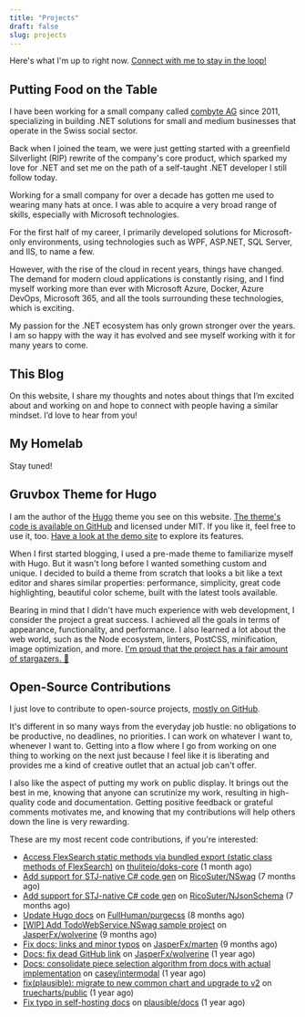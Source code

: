 ```yaml
---
title: "Projects"
draft: false
slug: projects
---
```


Here's what I'm up to right now.
[Connect with me to stay in the loop!](/about#get-in-touch)

## Putting Food on the Table

I have been working for a small company called [combyte AG](https://combyte.ch)
since 2011, specializing in building .NET solutions for small and medium
businesses that operate in the Swiss social sector.

Back when I joined the team, we were just getting started with a greenfield
Silverlight (RIP) rewrite of the company's core product, which sparked my love
for .NET and set me on the path of a self-taught .NET developer I still follow
today.

Working for a small company for over a decade has gotten me used to wearing many
hats at once. I was able to acquire a very broad range of skills, especially
with Microsoft technologies.

For the first half of my career, I primarily developed solutions for
Microsoft-only environments, using technologies such as WPF, ASP.NET, SQL
Server, and IIS, to name a few.

However, with the rise of the cloud in recent years, things have changed. The
demand for modern cloud applications is constantly rising, and I find myself
working more than ever with Microsoft Azure, Docker, Azure DevOps, Microsoft
365, and all the tools surrounding these technologies, which is exciting.

My passion for the .NET ecosystem has only grown stronger over the years. I am
so happy with the way it has evolved and see myself working with it for many
years to come.

## This Blog

On this website, I share my thoughts and notes about things that I’m excited
about and working on and hope to connect with people having a similar mindset.
I’d love to hear from you!

## My Homelab

Stay tuned!

## Gruvbox Theme for Hugo

I am the author of the [Hugo](https://gohugo.io) theme you see on this website.
[The theme's code is available on GitHub](https://github.com/schnerring/hugo-theme-gruvbox)
and licensed under MIT. If you like it, feel free to use it, too.
[Have a look at the demo site](https://hugo-theme-gruvbox.schnerring.net) to
explore its features.

When I first started blogging, I used a pre-made theme to familiarize myself
with Hugo. But it wasn't long before I wanted something custom and unique. I
decided to build a theme from scratch that looks a bit like a text editor and
shares similar properties: performance, simplicity, great code highlighting,
beautiful color scheme, built with the latest tools available.

Bearing in mind that I didn't have much experience with web development, I
consider the project a great success. I achieved all the goals in terms of
appearance, functionality, and performance. I also learned a lot about the web
world, such as the Node ecosystem, linters, PostCSS, minification, image
optimization, and more.
[I'm proud that the project has a fair amount of stargazers. 🤩](https://github.com/schnerring/hugo-theme-gruvbox/stargazers)

## Open-Source Contributions

I just love to contribute to open-source projects,
[mostly on GitHub](https://github.com/schnerring/).

It's different in so many ways from the everyday job hustle: no obligations to
be productive, no deadlines, no priorities. I can work on whatever I want to,
whenever I want to. Getting into a flow where I go from working on one thing to
working on the next just because I feel like it is liberating and provides me a
kind of creative outlet that an actual job can't offer.

I also like the aspect of putting my work on public display. It brings out the
best in me, knowing that anyone can scrutinize my work, resulting in
high-quality code and documentation. Getting positive feedback or grateful
comments motivates me, and knowing that my contributions will help others down
the line is very rewarding.

These are my most recent code contributions, if you're interested:





- [Access FlexSearch static methods via bundled export (static class methods of FlexSearch)](https://github.com/thuliteio/doks-core/pull/105) on [thuliteio/doks-core](https://github.com/thuliteio/doks-core) (1 month ago)
- [Add support for STJ-native C# code gen](https://github.com/RicoSuter/NSwag/pull/4782) on [RicoSuter/NSwag](https://github.com/RicoSuter/NSwag) (7 months ago)
- [Add support for STJ-native C# code gen](https://github.com/RicoSuter/NJsonSchema/pull/1675) on [RicoSuter/NJsonSchema](https://github.com/RicoSuter/NJsonSchema) (7 months ago)
- [Update Hugo docs](https://github.com/FullHuman/purgecss/pull/1216) on [FullHuman/purgecss](https://github.com/FullHuman/purgecss) (8 months ago)
- [[WIP] Add TodoWebService.NSwag sample project](https://github.com/JasperFx/wolverine/pull/684) on [JasperFx/wolverine](https://github.com/JasperFx/wolverine) (9 months ago)
- [Fix docs: links and minor typos](https://github.com/JasperFx/marten/pull/2869) on [JasperFx/marten](https://github.com/JasperFx/marten) (9 months ago)
- [Docs: fix dead GitHub link](https://github.com/JasperFx/wolverine/pull/530) on [JasperFx/wolverine](https://github.com/JasperFx/wolverine) (1 year ago)
- [Docs: consolidate piece selection algorithm from docs with actual implementation](https://github.com/casey/intermodal/pull/524) on [casey/intermodal](https://github.com/casey/intermodal) (1 year ago)
- [fix(plausible): migrate to new common chart and upgrade to v2](https://github.com/truecharts/public/pull/11186) on [truecharts/public](https://github.com/truecharts/public) (1 year ago)
- [Fix typo in self-hosting docs](https://github.com/plausible/docs/pull/419) on [plausible/docs](https://github.com/plausible/docs) (1 year ago)



